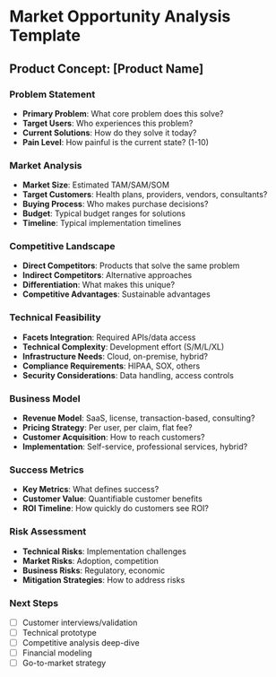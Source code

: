 # Market Opportunity Analysis Template

## Product Concept: [Product Name]

### Problem Statement
- **Primary Problem**: What core problem does this solve?
- **Target Users**: Who experiences this problem?
- **Current Solutions**: How do they solve it today?
- **Pain Level**: How painful is the current state? (1-10)

### Market Analysis
- **Market Size**: Estimated TAM/SAM/SOM
- **Target Customers**: Health plans, providers, vendors, consultants?
- **Buying Process**: Who makes purchase decisions?
- **Budget**: Typical budget ranges for solutions
- **Timeline**: Typical implementation timelines

### Competitive Landscape
- **Direct Competitors**: Products that solve the same problem
- **Indirect Competitors**: Alternative approaches
- **Differentiation**: What makes this unique?
- **Competitive Advantages**: Sustainable advantages

### Technical Feasibility
- **Facets Integration**: Required APIs/data access
- **Technical Complexity**: Development effort (S/M/L/XL)
- **Infrastructure Needs**: Cloud, on-premise, hybrid?
- **Compliance Requirements**: HIPAA, SOX, others
- **Security Considerations**: Data handling, access controls

### Business Model
- **Revenue Model**: SaaS, license, transaction-based, consulting?
- **Pricing Strategy**: Per user, per claim, flat fee?
- **Customer Acquisition**: How to reach customers?
- **Implementation**: Self-service, professional services, hybrid?

### Success Metrics
- **Key Metrics**: What defines success?
- **Customer Value**: Quantifiable customer benefits
- **ROI Timeline**: How quickly do customers see ROI?

### Risk Assessment
- **Technical Risks**: Implementation challenges
- **Market Risks**: Adoption, competition
- **Business Risks**: Regulatory, economic
- **Mitigation Strategies**: How to address risks

### Next Steps
- [ ] Customer interviews/validation
- [ ] Technical prototype
- [ ] Competitive analysis deep-dive
- [ ] Financial modeling
- [ ] Go-to-market strategy